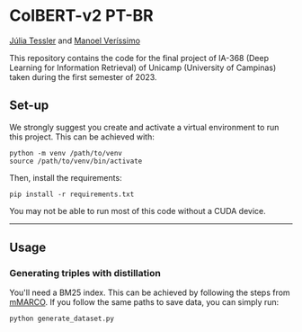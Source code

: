 # ColBERT-v2 PT-BR

[Júlia Tessler](https://github.com/juliatessler) and [Manoel Veríssimo](https://github.com/verissimomanoel)

This repository contains the code for the final project of IA-368 (Deep Learning for Information Retrieval) of Unicamp (University of Campinas) taken during the first semester of 2023.

## Set-up

We strongly suggest you create and activate a virtual environment to run this project. This can be achieved with:

```
python -m venv /path/to/venv
source /path/to/venv/bin/activate
```

Then, install the requirements:

```
pip install -r requirements.txt
```

You may not be able to run most of this code without a CUDA device.

---

## Usage

### Generating triples with distillation

You'll need a BM25 index. This can be achieved by following the steps from [mMARCO](https://github.com/unicamp-dl/mMARCO#bm25-baseline-for-portuguese). If you follow the same paths to save data, you can simply run:

```
python generate_dataset.py
```
